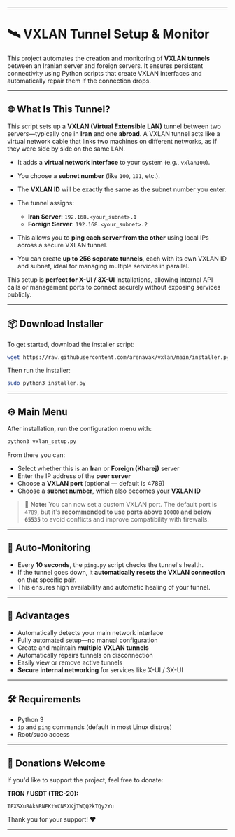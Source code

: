 

---

# 🛰️ VXLAN Tunnel Setup & Monitor

This project automates the creation and monitoring of **VXLAN tunnels** between an Iranian server and foreign servers. It ensures persistent connectivity using Python scripts that create VXLAN interfaces and automatically repair them if the connection drops.

---

## 🌐 What Is This Tunnel?

This script sets up a **VXLAN (Virtual Extensible LAN)** tunnel between two servers—typically one in **Iran** and one **abroad**. A VXLAN tunnel acts like a virtual network cable that links two machines on different networks, as if they were side by side on the same LAN.

* It adds a **virtual network interface** to your system (e.g., `vxlan100`).
* You choose a **subnet number** (like `100`, `101`, etc.).
* The **VXLAN ID** will be exactly the same as the subnet number you enter.
* The tunnel assigns:

  * **Iran Server**: `192.168.<your_subnet>.1`
  * **Foreign Server**: `192.168.<your_subnet>.2`
* This allows you to **ping each server from the other** using local IPs across a secure VXLAN tunnel.
* You can create **up to 256 separate tunnels**, each with its own VXLAN ID and subnet, ideal for managing multiple services in parallel.

This setup is **perfect for X-UI / 3X-UI** installations, allowing internal API calls or management ports to connect securely without exposing services publicly.

---

## 📦 Download Installer

To get started, download the installer script:

```bash
wget https://raw.githubusercontent.com/arenavak/vxlan/main/installer.py
```

Then run the installer:

```bash
sudo python3 installer.py
```

---

## ⚙️ Main Menu

After installation, run the configuration menu with:

```bash
python3 vxlan_setup.py
```

From there you can:

* Select whether this is an **Iran** or **Foreign (Kharej)** server
* Enter the IP address of the **peer server**
* Choose a **VXLAN port** (optional — default is 4789)
* Choose a **subnet number**, which also becomes your **VXLAN ID**

> 🛑 **Note:** You can now set a custom VXLAN port.
> The default port is `4789`, but it's **recommended to use ports above `10000` and below `65535`** to avoid conflicts and improve compatibility with firewalls.

---

## 🔄 Auto-Monitoring

* Every **10 seconds**, the `ping.py` script checks the tunnel's health.
* If the tunnel goes down, it **automatically resets the VXLAN connection** on that specific pair.
* This ensures high availability and automatic healing of your tunnel.

---

## 🌟 Advantages

* Automatically detects your main network interface
* Fully automated setup—no manual configuration
* Create and maintain **multiple VXLAN tunnels**
* Automatically repairs tunnels on disconnection
* Easily view or remove active tunnels
* **Secure internal networking** for services like X-UI / 3X-UI

---

## 🛠️ Requirements

* Python 3
* `ip` and `ping` commands (default in most Linux distros)
* Root/sudo access

---

## 💸 Donations Welcome

If you'd like to support the project, feel free to donate:

**TRON / USDT (TRC-20):**

```
TFXSXuRAkNRNEKtWCNSXKjTWQQ2kTQy2Yu
```

Thank you for your support! ❤️

---

